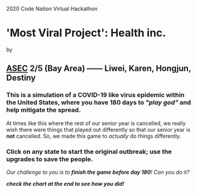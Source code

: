 2020 Code Nation Virtual Hackathon

# 'Most Viral Project': Health inc.
by

## <a href="https://antisyntaxerrorcrew.com/" target="_blank">ASEC</a> 2/5 (Bay Area) —— Liwei, Karen, Hongjun, Destiny

### This is a simulation of a COVID-19 like virus epidemic within the United States, where you have 180 days to _"play god"_ and help mitigate the spread.

At times like this where the rest of our senior year is cancelled, we really wish there were things that played out differently so that our senior year is **not** cancelled.
So, we made this game to _actually_ do things differently.

### Click on any state to start the original outbreak; use the upgrades to save the people.
_Our challenge to you is to **finish the game before day 180**! Can you do it?_

_**check the chart at the end to see how you did!**_